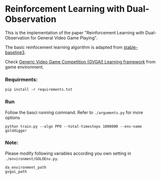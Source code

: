 # Reinforcement Learning with Dual-Observation
This is the implementation of the paper "Reinforcement Learning with Dual-Observation for General Video Game Playing".

The basic reinfocement learning algorithm is adapted from [stable-baseline3](https://github.com/DLR-RM/stable-baselines3).

Check [Generic Video Game Competition (GVGAI) Learning framework](https://github.com/SUSTechGameAI/GVGAI_GYM) from game environment.
### Requirments:

```
pip install -r requirements.txt
```
### Run
Follow the basci running command. Refer to `./arguments.py` for more options
```
python train.py --algo PPO --total-timesteps 1000000 --env-name golddigger
```


### Note:
Please modify following variables according you own setting in `./environment/GOLOEnv.py`.
```
da_environment_path 
gvgai_path 
```
